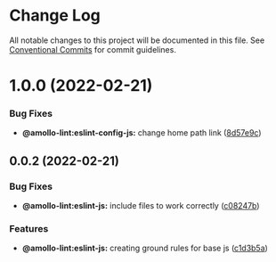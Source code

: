 # Change Log

All notable changes to this project will be documented in this file.
See [Conventional Commits](https://conventionalcommits.org) for commit guidelines.

# 1.0.0 (2022-02-21)


### Bug Fixes

* **@amollo-lint:eslint-config-js:** change home path link ([8d57e9c](https://github.com/amollo-ui/amollo-lint/commit/8d57e9c99d12edf0e8e4e37edb14d98680dc78bd))





## 0.0.2 (2022-02-21)


### Bug Fixes

* **@amollo-lint:eslint-js:** include files to work correctly ([c08247b](https://github.com/amollo-ui/amollo-lint/commit/c08247b5d1a51bcb0f28cc5d29339eb5e36f43b6))


### Features

* **@amollo-lint:eslint-js:** creating ground rules for base js ([c1d3b5a](https://github.com/amollo-ui/amollo-lint/commit/c1d3b5a2defb3b24e057cf7024c1edc8e9edbeed))
